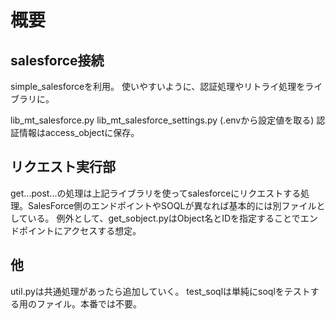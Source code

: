 # 概要

## salesforce接続
simple_salesforceを利用。
使いやすいように、認証処理やリトライ処理をライブラリに。

lib_mt_salesforce.py
lib_mt_salesforce_settings.py
(.envから設定値を取る)
認証情報はaccess_objectに保存。

## リクエスト実行部
get...post...の処理は上記ライブラリを使ってsalesforceにリクエストする処理。SalesForce側のエンドポイントやSOQLが異なれば基本的には別ファイルとしている。
例外として、get_sobject.pyはObject名とIDを指定することでエンドポイントにアクセスする想定。

## 他
util.pyは共通処理があったら追加していく。
test_soqlは単純にsoqlをテストする用のファイル。本番では不要。
